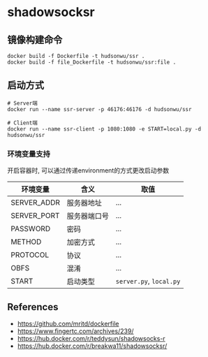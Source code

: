 # shadowsocksr

## 镜像构建命令

```
docker build -f Dockerfile -t hudsonwu/ssr .
docker build -f file_Dockerfile -t hudsonwu/ssr:file .
```

## 启动方式

```
# Server端
docker run --name ssr-server -p 46176:46176 -d hudsonwu/ssr

# Client端
docker run --name ssr-client -p 1080:1080 -e START=local.py -d hudsonwu/ssr
```

### 环境变量支持

开启容器时, 可以通过传递environment的方式更改启动参数

|环境变量|含义|取值|
|--------|----|----|
|SERVER_ADDR|服务器地址|...|
|SERVER_PORT|服务器端口号|...|
|PASSWORD|密码|...|
|METHOD|加密方式|...|
|PROTOCOL|协议|...|
|OBFS|混淆|...|
|START|启动类型|`server.py`, `local.py`|

## References

+ <https://github.com/mritd/dockerfile>
+ <https://www.fingertc.com/archives/239/>
+ <https://hub.docker.com/r/teddysun/shadowsocks-r>
+ <https://hub.docker.com/r/breakwa11/shadowsocksr/>

